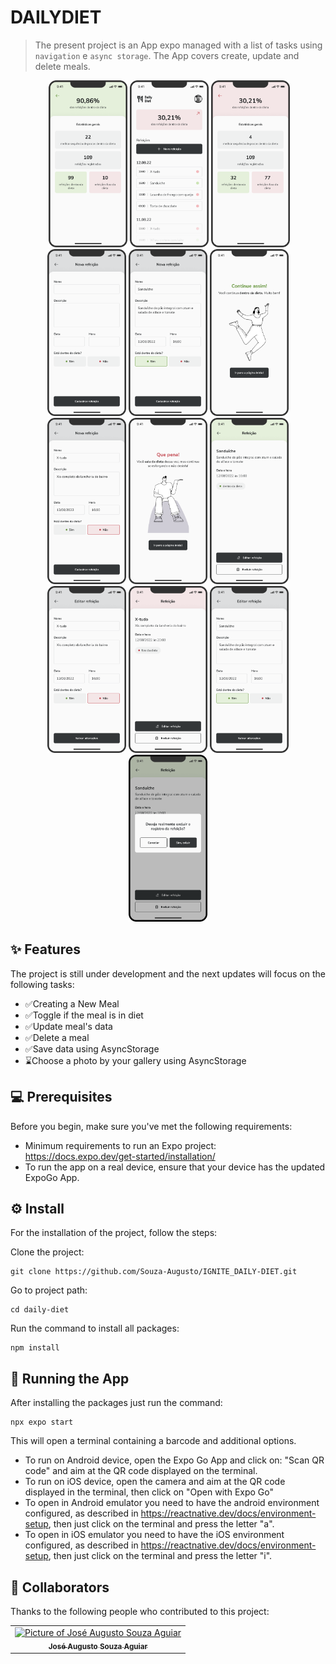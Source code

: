 # DAILYDIET



> The present project is an App expo managed with a list of tasks using `navigation` e `async storage`. The App covers create, update and delete meals.

<p  align="center">
  <img src="" width=25%>
  <img src="./assets/readme/image-2.png" width=25%>
  <img src="./assets/readme/image-3.png" width=25%>
  <img src="./assets/readme/image-4.png" width=25%>
  <img src="./assets/readme/image-5.png" width=25%>
  <img src="./assets/readme/image-6.png" width=25%>
  <img src="./assets/readme/image-7.png" width=25%>
  <img src="./assets/readme/image-8.png" width=25%>
  <img src="./assets/readme/image-9.png" width=25%>
  <img src="./assets/readme/image-10.png" width=25%>
  <img src="./assets/readme/image-11.png" width=25%>
  <img src="./assets/readme/image-12.png" width=25%>
  <img src="./assets/readme/image-13.png" width=25%>
  <img src="./assets/readme/image-14.png" width=25%>
</p>

## ✨ Features

The project is still under development and the next updates will focus on the following tasks:

- ✅Creating a New Meal
- ✅Toggle if the meal is in diet
- ✅Update meal's data
- ✅Delete a meal
- ✅Save data using AsyncStorage
- ⌛Choose a photo by your gallery using AsyncStorage

## 💻 Prerequisites

Before you begin, make sure you've met the following requirements:

- Minimum requirements to run an Expo project: https://docs.expo.dev/get-started/installation/
- To run the app on a real device, ensure that your device has the updated ExpoGo App.

## ⚙️ Install

For the installation of the project, follow the steps:

Clone the project:

```
git clone https://github.com/Souza-Augusto/IGNITE_DAILY-DIET.git
```

Go to project path:

```
cd daily-diet
```

Run the command to install all packages:

```
npm install
```

## 🚀 Running the App

After installing the packages just run the command:

```
npx expo start
```

This will open a terminal containing a barcode and additional options.

- To run on Android device, open the Expo Go App and click on: "Scan QR code" and aim at the QR code displayed on the terminal.
- To run on iOS device, open the camera and aim at the QR code displayed in the terminal, then click on "Open with Expo Go"
- To open in Android emulator you need to have the android environment configured, as described in https://reactnative.dev/docs/environment-setup, then just click on the terminal and press the letter "a".
- To open in iOS emulator you need to have the iOS environment configured, as described in https://reactnative.dev/docs/environment-setup, then just click on the terminal and press the letter "i".

## 🤝 Collaborators

Thanks to the following people who contributed to this project:

<table>
  <tr>
    <td align="center">
      <a href="https://github.com/RilsonO">
        <img src="https://github.com/Souza-Augusto.png" width="100px;" alt="Picture of José Augusto Souza Aguiar"/><br>
        <sub>
          <b>José Augusto Souza Aguiar</b>
        </sub>
      </a>
    </td>
  </tr>
</table>
